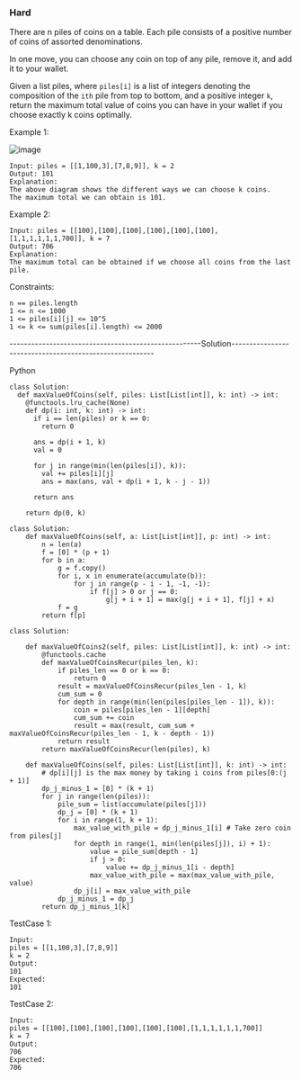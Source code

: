 ### Hard

There are n piles of coins on a table. Each pile consists of a positive number of coins of assorted denominations.

In one move, you can choose any coin on top of any pile, remove it, and add it to your wallet.

Given a list piles, where ```piles[i]``` is a list of integers denoting the composition of the ```ith``` pile from top to bottom, and a positive integer ```k```, 
return the maximum total value of coins you can have in your wallet if you choose exactly k coins optimally.

 

Example 1:

![image](https://user-images.githubusercontent.com/22728867/232228855-7c8a5f90-4af9-426a-ace9-490b755142b6.png)

```
Input: piles = [[1,100,3],[7,8,9]], k = 2
Output: 101
Explanation:
The above diagram shows the different ways we can choose k coins.
The maximum total we can obtain is 101.
```

Example 2:

```
Input: piles = [[100],[100],[100],[100],[100],[100],[1,1,1,1,1,1,700]], k = 7
Output: 706
Explanation:
The maximum total can be obtained if we choose all coins from the last pile.
```

Constraints:
```
n == piles.length
1 <= n <= 1000
1 <= piles[i][j] <= 10^5
1 <= k <= sum(piles[i].length) <= 2000
```


-----------------------------------------------------Solution--------------------------------------------------------

Python

```
class Solution:
  def maxValueOfCoins(self, piles: List[List[int]], k: int) -> int:
    @functools.lru_cache(None)
    def dp(i: int, k: int) -> int:
      if i == len(piles) or k == 0:
        return 0

      ans = dp(i + 1, k)  
      val = 0  

      for j in range(min(len(piles[i]), k)):
        val += piles[i][j]
        ans = max(ans, val + dp(i + 1, k - j - 1))

      return ans

    return dp(0, k)
```

```
class Solution:
    def maxValueOfCoins(self, a: List[List[int]], p: int) -> int:
        n = len(a)
        f = [0] * (p + 1)
        for b in a:
            g = f.copy()
            for i, x in enumerate(accumulate(b)):
                for j in range(p - i - 1, -1, -1):
                    if f[j] > 0 or j == 0:
                        g[j + i + 1] = max(g[j + i + 1], f[j] + x)
            f = g
        return f[p]
```

```
class Solution:

    def maxValueOfCoins2(self, piles: List[List[int]], k: int) -> int:
        @functools.cache
        def maxValueOfCoinsRecur(piles_len, k):
            if piles_len == 0 or k == 0:
                return 0
            result = maxValueOfCoinsRecur(piles_len - 1, k)
            cum_sum = 0
            for depth in range(min(len(piles[piles_len - 1]), k)):
                coin = piles[piles_len - 1][depth]
                cum_sum += coin
                result = max(result, cum_sum + maxValueOfCoinsRecur(piles_len - 1, k - depth - 1))
            return result
        return maxValueOfCoinsRecur(len(piles), k)

    def maxValueOfCoins(self, piles: List[List[int]], k: int) -> int:
        # dp[i][j] is the max money by taking i coins from piles[0:(j + 1)]
        dp_j_minus_1 = [0] * (k + 1)
        for j in range(len(piles)):
            pile_sum = list(accumulate(piles[j]))
            dp_j = [0] * (k + 1)
            for i in range(1, k + 1):
                max_value_with_pile = dp_j_minus_1[i] # Take zero coin from piles[j]
                for depth in range(1, min(len(piles[j]), i) + 1):
                    value = pile_sum[depth - 1]
                    if j > 0:
                        value += dp_j_minus_1[i - depth]
                    max_value_with_pile = max(max_value_with_pile, value)
                dp_j[i] = max_value_with_pile
            dp_j_minus_1 = dp_j
        return dp_j_minus_1[k]

```


TestCase 1:
```
Input:
piles = [[1,100,3],[7,8,9]]
k = 2
Output:
101
Expected:
101
```

TestCase 2:
```
Input:
piles = [[100],[100],[100],[100],[100],[100],[1,1,1,1,1,1,700]]
k = 7
Output:
706
Expected:
706
```

